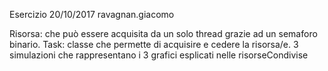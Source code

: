 Esercizio 20/10/2017
ravagnan.giacomo

Risorsa: che può essere acquisita da un solo thread grazie ad un semaforo binario.
Task: classe che permette di acquisire e cedere la risorsa/e.
3 simulazioni che rappresentano i 3 grafici esplicati nelle risorseCondivise
